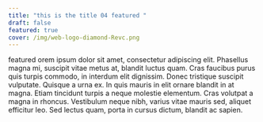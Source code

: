```yaml
---
title: "this is the title 04 featured "
draft: false
featured: true
cover: /img/web-logo-diamond-Revc.png
---
```

featured orem ipsum dolor sit amet, consectetur adipiscing elit. Phasellus magna mi, suscipit vitae metus at, blandit luctus quam. Cras faucibus purus quis turpis commodo, in interdum elit dignissim. Donec tristique suscipit vulputate. Quisque a urna ex. In quis mauris in elit ornare blandit in at magna. Etiam tincidunt turpis a neque molestie elementum. Cras volutpat a magna in rhoncus. Vestibulum neque nibh, varius vitae mauris sed, aliquet efficitur leo. Sed lectus quam, porta in cursus dictum, blandit ac sapien.